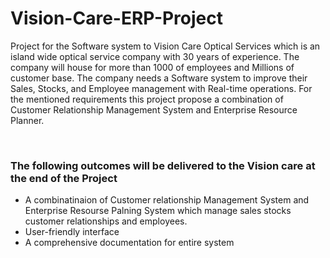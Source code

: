 # Vision-Care-ERP-Project
<p>Project for the Software system to Vision Care Optical Services which is
an island wide optical service company with 30 years of experience. The
company will house for more than 1000 of employees and Millions of
customer base. The company needs a Software system to improve their
Sales, Stocks, and Employee management with Real-time operations. For
the mentioned requirements this project propose a combination of
Customer Relationship Management System and Enterprise Resource
Planner.</p>

<br>

<h3>The following outcomes will be delivered to the Vision care at the end
of the Project</h3>
<p>
<ul>
<li>A combinatinaion of Customer relationship Management System and
Enterprise Resourse Palning System which manage sales stocks
customer relationships and employees.</li>
<li>User-friendly interface</li>
<li>A comprehensive documentation for entire system</li>
</ul>
</p>
